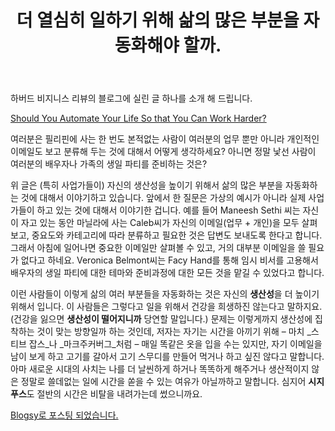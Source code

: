 ﻿---
title: 더 열심히 일하기 위해 삶의 많은 부분을 자동화해야 할까.
categories:
  - ideas
tags:
  - harvard-business-review
  - hbr
  - productivity
pubDate: 2014-03-21
description: 기본 설명을 입력하세요
---

하버드 비지니스 리뷰의 블로그에 실린 글 하나를 소개 해 드립니다.

[Should You Automate Your Life So that You Can Work Harder?](http://s.hbr.org/1gk79PX)

여러분은 필리핀에 사는 한 번도 본적없는 사람이 여러분의 업무 뿐만 아니라 개인적인 이메일도 보고 분류해 두는 것에 대해서 어떻게 생각하세요? 아니면 정말 낯선 사람이 여러분의 배우자나 가족의 생일 파티를 준비하는 것은?

위 글은 (특히 사업가들이) 자신의 생산성을 높이기 위해서 삶의 많은 부분을 자동화하는 것에 대해서 이야기하고 있습니다. 앞에서 한 질문은 가상의 예시가 아니라 실제 사업가들이 하고 있는 것에 대해서 이야기한 겁니다. 예를 들어 Maneesh Sethi 씨는 자신이 자고 있는 동안 마닐라에 사는 Caleb씨가 자신의 이메일(업무 + 개인)을 모두 살펴보고, 중요도와 카테고리에 따라 분류하고 필요한 것은 답변도 보내도록 한다고 합니다. 그래서 아침에 일어나면 중요한 이메일만 살펴볼 수 있고, 거의 대부분 이메일을 쓸 필요가 없다고 하네요. Veronica Belmont씨는 Facy Hand를 통해 임시 비서를 고용해서 배우자의 생일 파티에 대한 테마와 준비과정에 대한 모든 것을 맡길 수 있었다고 합니다.

이런 사람들이 이렇게 삶의 여러 부분들을 자동화하는 것은 자신의 **생산성**을 더 높이기 위해서 입니다. 이 사람들은 그렇다고 일을 위해서 건강을 희생하진 않는다고 말하지요. (건강을 잃으면 **생산성이 떨어지니까** 당연할 말입니다.) 문제는 이렇게까지 생산성에 집착하는 것이 맞는 방향일까 하는 것인데, 저자는 자기는 시간을 아끼기 위해 – 마치 _스티브 잡스_나 _마크주커버그_처럼 – 매일 똑같은 옷을 입을 수는 있지만, 자기 이메일을 남이 보게 하고 고기를 갈아서 고기 스무디를 만들어 먹거나 하고 싶진 않다고 말합니다.아마 새로운 시대의 사치는 나를 더 날씬하게 하거나 똑똑하게 해주거나 생산적이지 않은 정말로 쓸데없는 일에 시간을 쏟을 수 있는 여유가 아닐까하고 말합니다. 심지어 **시지푸스**도 절반의 시간은 비탈을 내려가는데 썼으니까요.

[Blogsy로 포스팅 되었습니다.](http://blogsyapp.com)


